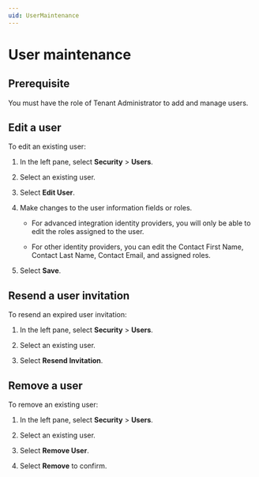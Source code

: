 ```yaml
---
uid: UserMaintenance
---
```


# User maintenance

## Prerequisite

You must have the role of Tenant Administrator to add and manage users.

## Edit a user

To edit an existing user:

1. In the left pane, select **Security** > **Users**.

1. Select an existing user.

1. Select **Edit User**.

1. Make changes to the user information fields or roles.
   
   - For advanced integration identity providers, you will only be able to edit the roles assigned to the user.

   - For other identity providers, you can edit the Contact First Name, Contact Last Name, Contact Email, and assigned roles.

1. Select **Save**.

## Resend a user invitation

To resend an expired user invitation:

1. In the left pane, select **Security** > **Users**.

1. Select an existing user.

1. Select **Resend Invitation**.

## Remove a user

To remove an existing user:

1. In the left pane, select **Security** > **Users**.

1. Select an existing user.

1. Select **Remove User**.

1. Select **Remove** to confirm.

